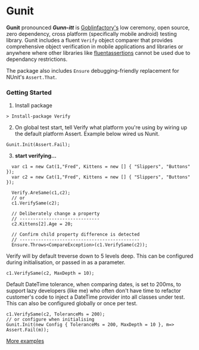 # Gunit

**Gunit** pronounced ***Gunn-itt*** is [Goblinfactory's](http://www.goblinfactory.co.uk) low ceremony, open source, zero dependency, 
cross platform (specifically mobile android) testing library. Gunit includes a fluent `Verify` object comparer that provides comprehensive object verification in mobile applications and libraries
 or anywhere where other libraries like [fluentassertions]() cannot be used due to dependancy restrictions.

The package also includes `Ensure` debugging-friendly replacement for NUnit's `Assert.That`.

### Getting Started

1. Install package

```
> Install-package Verify
```

2. On global test start, tell Verify what platform you're using by wiring up the default platform Assert. Example below wired us Nunit.

```
Gunit.Init(Assert.Fail);
``` 

3. **start verifying...**


```
  var c1 = new Cat(1,"Fred", Kittens = new [] { "Slippers", "Buttons" });
  var c2 = new Cat(1,"Fred", Kittens = new [] { "Slippers", "Buttons" });

  Verify.AreSame(c1,c2);
  // or
  c1.VerifySame(c2);

  // Deliberately change a property
  // ------------------------------
  c2.Kittens[2].Age = 20;

  // Confirm child property difference is detected
  // ---------------------------------------------
  Ensure.Throws<CompareException>(c1.VerifySame(c2)); 

```
 
 Verify will by default treverse down to 5 levels deep. This can be configured during initialisation, or passed in as a parameter.

 ```
 c1.VerifySame(c2, MaxDepth = 10);
 ```

 Default DateTime tolerance, when comparing dates, is set to 200ms, to support lazy developers (like me) 
 who often don't have time to refactor customer's code to inject a DateTime provider into all classes under test.  This can also be configured globally or once per test.

 ```
 c1.VerifySame(c2, ToleranceMs = 200);
 // or configure when initialising 
 Gunit.Init(new Config { ToleranceMs = 200, MaxDepth = 10 }, m=> Assert.Fail(m));
 ```

 [More examples](docs/more-examples.md)
